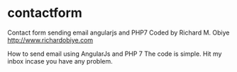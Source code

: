 # contactform
Contact form sending email angularjs and PHP7
Coded by Richard M. Obiye
http://www.richardobiye.com

How to send email using AngularJs and PHP 7
The code is simple. Hit my inbox incase you have any problem.
